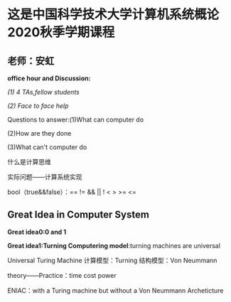 # 这是中国科学技术大学计算机系统概论2020秋季学期课程

## 老师：安虹

**office hour and Discussion:**

*(1) 4 TAs,fellow students*

*(2) Face to face help*

Questions to answer:(1)What can computer do

(2)How are they done

(3)What can't computer do

什么是计算思维

实际问题——计算系统实现

bool（true&&false）：== != && || ! < > >= <=

## Great Idea in Computer System

**Great idea0:0 and 1**

**Great idea1:Turning Computering model**:turning machines are universal

Universal Turing Machine 计算模型：Turning 结构模型：Von Neummann

theory——Practice：time cost power

ENIAC：with a Turing machine but without a Von Neummann Archeticture



